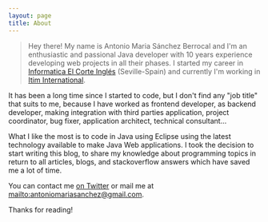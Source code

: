 ```yaml
---
layout: page
title: About
---
```


>Hey there! My name is Antonio Maria Sánchez Berrocal and  I'm an enthusiastic and passional Java developer with 10 years experience developing web projects in all their phases. I started my career in <a href="http://www.ieci.es">Informatica El Corte Inglés</a> (Seville-Spain) and currently I'm working in <a href="http://www.itim.org">Itim International</a>.

It has been a long time since I started to code, but I don't find any "job title" that suits to me, because I have worked as
frontend developer, as backend developer, making integration with third parties application, project coordinator, bug fixer, application architect, technical consultant...

What I like the most is to code in Java using Eclipse using the latest technology available to make Java Web applications.
I took the decision to start writing this blog, to share my knowledge about programming topics in return to all articles, blogs, and stackoverflow answers which have saved me a lot of time.

You can contact me  [on Twitter](https://twitter.com/amsberrocal) or mail me at <mailto:antoniomariasanchez@gmail.com>.

Thanks for reading!
